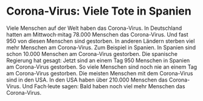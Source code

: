 # Corona-Virus: Viele Tote in Spanien

Viele Menschen auf der Welt haben das Corona-Virus. In Deutschland hatten am Mittwoch·mitag 78.000 Menschen das Corona-Virus. Und fast 950 von diesen Menschen sind gestorben. 
In anderen Ländern sterben viel mehr Menschen am Corona-Virus. Zum Beispiel in Spanien. In Spanien sind schon 10.000 Menschen am Corona-Virus gestorben. Die spanische Regierung hat gesagt: Jetzt sind an einem Tag 950 Menschen in Spanien am Corona-Virus gestorben. So viele Menschen sind noch nie an einem Tag am Corona-Virus gestorben. 
Die meisten Menschen mit dem Corona-Virus sind in den USA. In den USA haben über 210.000 Menschen das Corona-Virus. Und Fach·leute sagen: Bald haben noch viel mehr Menschen das Corona-Virus. 
